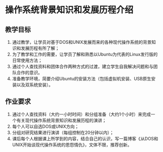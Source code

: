 # 操作系统背景知识和发展历程介绍

## 教学目标

1. 通过教学，让学员对基于DOS和UNIX发展而来的各种现代操作系统的背景知识和发展历程有所了解；
2. 为了教学和工作的需要，让学员了解和熟悉以Ubuntu为代表的Linux发行版的日常使用方法；
3. 通过个人查找资料和团体合作两种方式的过渡，建立学生自我解决问题和与团队合作的意识。
4. 准备教学环境，简要介绍Ubuntu的安装方法（包括虚拟机安装、USB原生安装以及双系统安装）。

## 作业要求

1. 通过个人查找资料（大约一小时时间）和分组准备（大约1个小时）来完成一个有关现代操作系统背景知识和发展历程的演讲；
2. 每个人可以自选DOS或UNIX方向；
3. 分组对研究结果进行演讲（每组控制在20分钟以内）；
4. 课后每个人根据课上所学到的内容，结合自己的认识，写一篇博客《从DOS和UNIX开始谈现代操作系统的恩怨情仇》，文体不限，推荐创新。

